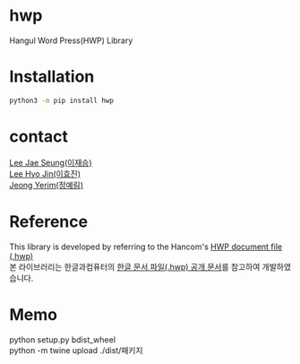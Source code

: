 # hwp
Hangul Word Press(HWP) Library

# Installation
```bash
python3 -m pip install hwp
```

# contact
[Lee Jae Seung(이재승)](g0pher.kr)  
[Lee Hyo Jin(이효진)]()  
[Jeong Yerim(정예림)]()  

# Reference
This library is developed by referring to the Hancom's [HWP document file (.hwp)](https://www.hancom.com/etc/hwpDownload.do)  
본 라이브러리는 한글과컴퓨터의 [한글 문서 파일(.hwp) 공개 문서](https://www.hancom.com/etc/hwpDownload.do)를 참고하여 개발하였습니다.

# Memo
python setup.py bdist_wheel  
python -m twine upload ./dist/패키지

